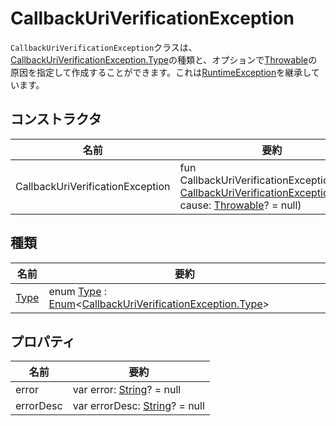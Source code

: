 # CallbackUriVerificationException

`CallbackUriVerificationException`クラスは、[CallbackUriVerificationException.Type](-type/index.md)の種類と、オプションで[Throwable](https://kotlinlang.org/api/latest/jvm/stdlib/kotlin/-throwable/index.html)の原因を指定して作成することができます。これは[RuntimeException](https://docs.oracle.com/javase/8/docs/api/java/lang/RuntimeException.html)を継承しています。

## コンストラクタ

| 名前                             | 要約                                                                                                                                              |
| -------------------------------- | ------------------------------------------------------------------------------------------------------------------------------------------------- |
| CallbackUriVerificationException | fun CallbackUriVerificationException(type: [CallbackUriVerificationException.Type](-type/index.md), cause: [Throwable](https://kotlinlang.org/api/latest/jvm/stdlib/kotlin/-throwable/index.html)? = null) |

## 種類

| 名前                  | 要約                                                                                                          |
| --------------------- | ------------------------------------------------------------------------------------------------------------- |
| [Type](-type/index.md) | enum [Type](-type/index.md) : [Enum](https://kotlinlang.org/api/latest/jvm/stdlib/kotlin/-enum/index.html)&lt;[CallbackUriVerificationException.Type](-type/index.md)&gt; |

## プロパティ

| 名前      | 要約                                                                                                  |
| --------- | ------------------------------------------------------------------------------------------------------- |
| error     | var error: [String](https://kotlinlang.org/api/latest/jvm/stdlib/kotlin/-string/index.html)? = null     |
| errorDesc | var errorDesc: [String](https://kotlinlang.org/api/latest/jvm/stdlib/kotlin/-string/index.html)? = null |